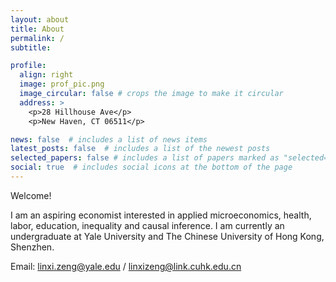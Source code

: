 ```yaml
---
layout: about
title: About
permalink: /
subtitle:

profile:
  align: right
  image: prof_pic.png
  image_circular: false # crops the image to make it circular
  address: >
    <p>28 Hillhouse Ave</p>
    <p>New Haven, CT 06511</p>

news: false  # includes a list of news items
latest_posts: false  # includes a list of the newest posts
selected_papers: false # includes a list of papers marked as "selected={true}"
social: true  # includes social icons at the bottom of the page
---
```


Welcome!

I am an aspiring economist interested in applied microeconomics, health, labor, education, inequality and causal inference. I am currently an undergraduate at Yale University and The Chinese University of Hong Kong, Shenzhen.

Email: linxi.zeng@yale.edu / linxizeng@link.cuhk.edu.cn